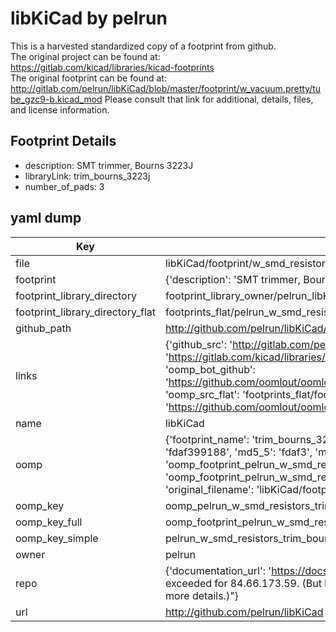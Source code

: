 # libKiCad by pelrun  
This is a harvested standardized copy of a footprint from github.  
The original project can be found at:  
https://gitlab.com/kicad/libraries/kicad-footprints  
The original footprint can be found at:
http://gitlab.com/pelrun/libKiCad/blob/master/footprint/w_vacuum.pretty/tube_gzc9-b.kicad_mod
Please consult that link for additional, details, files, and license information.  
## Footprint Details
* description: SMT trimmer, Bourns 3223J  
* libraryLink: trim_bourns_3223j  
* number_of_pads: 3  
## yaml dump  
| Key | Value |  
| --- | --- |  
| file | libKiCad/footprint/w_smd_resistors.pretty/trim_bourns_3223j.kicad_mod |  
| footprint | {'description': 'SMT trimmer, Bourns 3223J', 'libraryLink': 'trim_bourns_3223j', 'number_of_pads': 3} |  
| footprint_library_directory | footprint_library_owner/pelrun_libKiCad |  
| footprint_library_directory_flat | footprints_flat/pelrun_w_smd_resistors_trim_bourns_3223j/working |  
| github_path | http://github.com/pelrun/libKiCad/blob/master/footprint/w_smd_resistors.pretty/trim_bourns_3223j.kicad_mod |  
| links | {'github_src': 'http://gitlab.com/pelrun/libKiCad/blob/master/footprint/w_vacuum.pretty/tube_gzc9-b.kicad_mod', 'github_src_repo': 'https://gitlab.com/kicad/libraries/kicad-footprints', 'oomp_bot': 'footprints/pelrun_w_smd_resistors_trim_bourns_3223j/working', 'oomp_bot_github': 'https://github.com/oomlout/oomlout_oomp_footprint_bot/tree/main/footprints/pelrun_w_smd_resistors_trim_bourns_3223j/working', 'oomp_src_flat': 'footprints_flat/footprints_flat/pelrun_w_smd_resistors_trim_bourns_3223j/working', 'oomp_src_flat_github': 'https://github.com/oomlout/oomlout_oomp_footprint_src/tree/main/footprints_flat/pelrun_w_smd_resistors_trim_bourns_3223j/working'} |  
| name | libKiCad |  
| oomp | {'footprint_name': 'trim_bourns_3223j', 'library_name': 'w_smd_resistors', 'md5': 'fdaf399188bf0f3a82f65b6f89f5e381', 'md5_10': 'fdaf399188', 'md5_5': 'fdaf3', 'md5_6': 'fdaf39', 'oomp_key': 'oomp_pelrun_w_smd_resistors_trim_bourns_3223j', 'oomp_key_extra': 'oomp_footprint_pelrun_w_smd_resistors_trim_bourns_3223j', 'oomp_key_full': 'oomp_footprint_pelrun_w_smd_resistors_trim_bourns_3223j_fdaf39', 'oomp_key_simple': 'pelrun_w_smd_resistors_trim_bourns_3223j', 'original_filename': 'libKiCad/footprint/w_smd_resistors.pretty/trim_bourns_3223j.kicad_mod', 'owner_name': 'pelrun'} |  
| oomp_key | oomp_pelrun_w_smd_resistors_trim_bourns_3223j |  
| oomp_key_full | oomp_footprint_pelrun_w_smd_resistors_trim_bourns_3223j |  
| oomp_key_simple | pelrun_w_smd_resistors_trim_bourns_3223j |  
| owner | pelrun |  
| repo | {'documentation_url': 'https://docs.github.com/rest/overview/resources-in-the-rest-api#rate-limiting', 'message': "API rate limit exceeded for 84.66.173.59. (But here's the good news: Authenticated requests get a higher rate limit. Check out the documentation for more details.)"} |  
| url | http://github.com/pelrun/libKiCad |  

